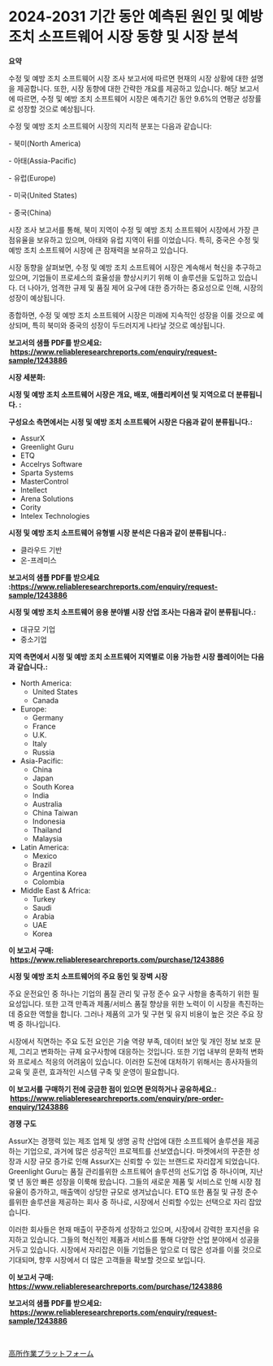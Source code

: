 <p><h1>2024-2031 기간 동안 예측된 원인 및 예방 조치 소프트웨어 시장 동향 및 시장 분석</h1></p><p><strong>요약</strong></p>
<p><p>수정 및 예방 조치 소프트웨어 시장 조사 보고서에 따르면 현재의 시장 상황에 대한 설명을 제공합니다. 또한, 시장 동향에 대한 간략한 개요를 제공하고 있습니다. 해당 보고서에 따르면, 수정 및 예방 조치 소프트웨어 시장은 예측기간 동안 9.6%의 연평균 성장률로 성장할 것으로 예상됩니다.</p><p>수정 및 예방 조치 소프트웨어 시장의 지리적 분포는 다음과 같습니다:</p><p>- 북미(North America)</p><p>- 아태(Assia-Pacific)</p><p>- 유럽(Europe)</p><p>- 미국(United States)</p><p>- 중국(China)</p><p>시장 조사 보고서를 통해, 북미 지역이 수정 및 예방 조치 소프트웨어 시장에서 가장 큰 점유율을 보유하고 있으며, 아태와 유럽 지역이 뒤를 이었습니다. 특히, 중국은 수정 및 예방 조치 소프트웨어 시장에 큰 잠재력을 보유하고 있습니다.</p><p>시장 동향을 살펴보면, 수정 및 예방 조치 소프트웨어 시장은 계속해서 혁신을 추구하고 있으며, 기업들이 프로세스의 효율성을 향상시키기 위해 이 솔루션을 도입하고 있습니다. 더 나아가, 엄격한 규제 및 품질 제어 요구에 대한 증가하는 중요성으로 인해, 시장의 성장이 예상됩니다.</p><p>종합하면, 수정 및 예방 조치 소프트웨어 시장은 미래에 지속적인 성장을 이룰 것으로 예상되며, 특히 북미와 중국의 성장이 두드러지게 나타날 것으로 예상됩니다.</p></p>
<p><strong>보고서의 샘플 PDF를 받으세요: &nbsp;<a href="https://www.reliableresearchreports.com/enquiry/request-sample/1243886">https://www.reliableresearchreports.com/enquiry/request-sample/1243886</a></strong></p>
<p><strong>시장 세분화:</strong></p>
<p><strong> 시정 및 예방 조치 소프트웨어 시장은 개요, 배포, 애플리케이션 및 지역으로 더 분류됩니다. :</strong></p>
<p><strong>구성요소 측면에서는 시정 및 예방 조치 소프트웨어 시장은 다음과 같이 분류됩니다.:</strong></p>
<p><ul><li>AssurX</li><li>Greenlight Guru</li><li>ETQ</li><li>Accelrys Software</li><li>Sparta Systems</li><li>MasterControl</li><li>Intellect</li><li>Arena Solutions</li><li>Cority</li><li>Intelex Technologies</li></ul></p>
<p><strong> 시정 및 예방 조치 소프트웨어 유형별 시장 분석은 다음과 같이 분류됩니다.:</strong></p>
<p><ul><li>클라우드 기반</li><li>온-프레미스</li></ul></p>
<p><strong>보고서의 샘플 PDF를 받으세요 :<a href="https://www.reliableresearchreports.com/enquiry/request-sample/1243886">https://www.reliableresearchreports.com/enquiry/request-sample/1243886</a></strong></p>
<p><strong> 시정 및 예방 조치 소프트웨어 응용 분야별 시장 산업 조사는 다음과 같이 분류됩니다.:</strong></p>
<p><ul><li>대규모 기업</li><li>중소기업</li></ul></p>
<p><strong>지역 측면에서 시정 및 예방 조치 소프트웨어 지역별로 이용 가능한 시장 플레이어는 다음과 같습니다.:</strong></p>
<p><ul>
    <li>
        North America:
        <ul>
            <li>United States</li>
            <li>Canada</li>
        </ul>
    </li>
    <li>
        Europe:
        <ul>
            <li>Germany</li>
            <li>France</li>
            <li>U.K.</li>
            <li>Italy</li>
            <li>Russia</li>
        </ul>
    </li>
    <li>
        Asia-Pacific:
        <ul>
            <li>China</li>
            <li>Japan</li>
            <li>South Korea</li>
            <li>India</li>
            <li>Australia</li>
            <li>China Taiwan</li>
            <li>Indonesia</li>
            <li>Thailand</li>
            <li>Malaysia</li>
        </ul>
    </li>
    <li>
        Latin America:
        <ul>
            <li>Mexico</li>
            <li>Brazil</li>
            <li>Argentina Korea</li>
            <li>Colombia</li>
        </ul>
    </li>
    <li>
        Middle East & Africa:
        <ul>
            <li>Turkey</li>
            <li>Saudi</li>
            <li>Arabia</li>
            <li>UAE</li>
            <li>Korea</li>
        </ul>
    </li>
    </ul></p>
<p><strong>이 보고서 구매: &nbsp;<a href="https://www.reliableresearchreports.com/purchase/1243886">https://www.reliableresearchreports.com/purchase/1243886</a></strong></p>
<p><strong>시정 및 예방 조치 소프트웨어의 주요 동인 및 장벽 시장</strong></p>
<p><p>주요 운전요인 중 하나는 기업의 품질 관리 및 규정 준수 요구 사항을 충족하기 위한 필요성입니다. 또한 고객 만족과 제품/서비스 품질 향상을 위한 노력이 이 시장을 촉진하는 데 중요한 역할을 합니다. 그러나 제품의 고가 및 구현 및 유지 비용이 높은 것은 주요 장벽 중 하나입니다.</p><p>시장에서 직면하는 주요 도전 요인은 기술 역량 부족, 데이터 보안 및 개인 정보 보호 문제, 그리고 변화하는 규제 요구사항에 대응하는 것입니다. 또한 기업 내부의 문화적 변화와 프로세스 적응의 어려움이 있습니다. 이러한 도전에 대처하기 위해서는 종사자들의 교육 및 훈련, 효과적인 시스템 구축 및 운영이 필요합니다.</p></p>
<p><strong>이 보고서를 구매하기 전에 궁금한 점이 있으면 문의하거나 공유하세요.: &nbsp;<a href="https://www.reliableresearchreports.com/enquiry/pre-order-enquiry/1243886">https://www.reliableresearchreports.com/enquiry/pre-order-enquiry/1243886</a></strong></p>
<p><strong>경쟁 구도</strong></p>
<p><p>AssurX는 경쟁력 있는 제조 업체 및 생명 공학 산업에 대한 소프트웨어 솔루션을 제공하는 기업으로, 과거에 많은 성공적인 프로젝트를 선보였습니다. 마켓에서의 꾸준한 성장과 시장 규모 증가로 인해 AssurX는 신뢰할 수 있는 브랜드로 자리잡게 되었습니다. Greenlight Guru는 품질 관리를위한 소프트웨어 솔루션의 선도기업 중 하나이며, 지난 몇 년 동안 빠른 성장을 이룩해 왔습니다. 그들의 새로운 제품 및 서비스로 인해 시장 점유율이 증가하고, 매출액이 상당한 규모로 생겨났습니다. ETQ 또한 품질 및 규정 준수를위한 솔루션을 제공하는 회사 중 하나로, 시장에서 신뢰할 수있는 선택으로 자리 잡았습니다. </p><p>이러한 회사들은 현재 매출이 꾸준하게 성장하고 있으며, 시장에서 강력한 포지션을 유지하고 있습니다. 그들의 혁신적인 제품과 서비스를 통해 다양한 산업 분야에서 성공을 거두고 있습니다. 시장에서 자리잡은 이들 기업들은 앞으로 더 많은 성과를 이룰 것으로 기대되며, 향후 시장에서 더 많은 고객들을 확보할 것으로 보입니다.</p></p>
<p><strong>이 보고서 구매: &nbsp; <a href="https://www.reliableresearchreports.com/purchase/1243886">https://www.reliableresearchreports.com/purchase/1243886</a></strong></p>
<p><strong>보고서의 샘플 PDF를 받으세요: &nbsp;<a href="https://www.reliableresearchreports.com/enquiry/request-sample/1243886">https://www.reliableresearchreports.com/enquiry/request-sample/1243886</a></strong><strong></strong></p>
<p>&nbsp;</p>
<p><p><a href="https://github.com/zoetazuur/Market-Research-Report-List-1/blob/main/52673536370.md">高所作業プラットフォーム</a></p></p>